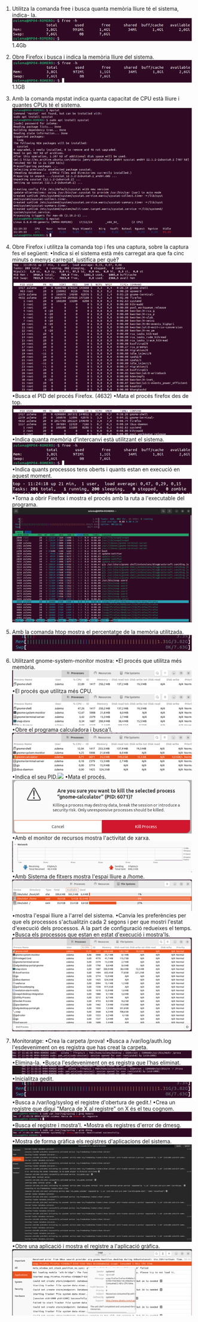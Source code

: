 1. Utilitza la comanda free i busca quanta memòria lliure té el sistema, indica-
la.
![ ](1.png)
1.4Gb

3. Obre Firefox i busca i indica la memòria lliure del sistema.
![ ](2.png)
1.1GB
   
5. Amb la comanda mpstat indica quanta capacitat de CPU està lliure i
quantes CPUs té el sistema.
![ ](3.png)

6. Obre Firefox i utilitza la comanda top i fes una captura, sobre la captura fes
el següent:
  •Indica si el sistema està més carregat ara que fa cinc minuts o menys
carregat, justifica per què? ![ ](4.png)
  •Busca el PID del procés Firefox. (4632)
  •Mata el procés firefox des de top. ![ ](5.png)
  •Indica quanta memòria d'intercanvi està utilitzant el sistema. ![ ](2.png) 
  •Indica quants processos tens oberts i quants estan en execució en
aquest moment. ![ ](7.png)
  •Torna a obrir Firefox i mostra el procés amb la ruta a l'executable del
programa. ![ ](6.png)

7. Amb la comanda htop mostra el percentatge de la memòria utilitzada.
![ ](8.png)

8. Utilitzant gnome-system-monitor mostra:
  •El procés que utilitza més memòria.![ ](9.png)
  •El procés que utilitza més CPU.![ ](10.png)
  •Obre el programa calculadora i busca'l.![ ](11.png)
  •Indica el seu PID.![ ](6071)
  •Mata el procés.![ ](13.png)
  •Amb el monitor de recursos mostra l'activitat de xarxa.![ ](14.png)
  •Amb Sistema de fitxers mostra l'espai lliure a /home.![ ](15.png)
  •mostra l'espai lliure a l'arrel del sistema.
  •Canvia les preferències per que els processos s'actualitzin cada 2
segons i per que mostri l'estat d'execució dels processos.
  A la part de configuració redueixes el temps. 
  •Busca els processos que estan en estat d'execució i mostra'ls.![ ](16.png)

10. Monitoratge:
  •Crea la carpeta /prova!
  •Busca a /var/log/auth.log l'esdeveniment on es registra que has creat la
carpeta.![ ](17.png)
  •Elimina-la.
  •Busca l'esdeveniment on es registra que l'has eliminat.![ ](18.png)
  •Inicialitza gedit.![ ](8.png)
  •Busca a /var/log/syslog el registre d'obertura de gedit.!
  •Crea un registre que digui "Marca de X al registre" on X és el teu cognom.![ ](19.png)
  •Busca el registre i mostra'l.
  •Mostra els registres d'error de dmesg.![ ](20.png)
  •Mostra de forma gràfica els registres d'aplicacions del sistema.![ ](21.png)
  •Obre una aplicació i mostra el registre a l'aplicació gràfica.![ ](22.png)
